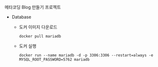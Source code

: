 메타코딩 Blog 만들기 프로젝트

- Database
  - 도커 이미지 다운로드
    ```
    docker pull mariadb
    ```

  - 도커 실행
    ```
    docker run --name mariadb -d -p 3306:3306 --restart=always -e MYSQL_ROOT_PASSWORD=5762 mariadb
    ```